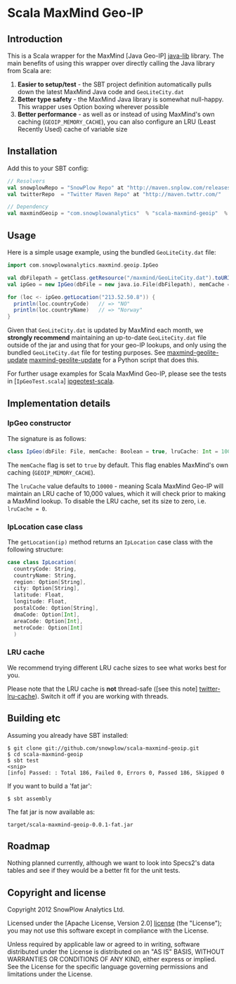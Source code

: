 # Scala MaxMind Geo-IP

## Introduction

This is a Scala wrapper for the MaxMind [Java Geo-IP] [java-lib] library. The main benefits of using this wrapper over directly calling the Java library from Scala are:

1. **Easier to setup/test** - the SBT project definition automatically pulls down the latest MaxMind Java code and `GeoLiteCity.dat`
2. **Better type safety** - the MaxMind Java library is somewhat null-happy. This wrapper uses Option boxing wherever possible
3. **Better performance** - as well as or instead of using MaxMind's own caching (`GEOIP_MEMORY_CACHE`), you can also configure an LRU (Least Recently Used) cache of variable size

## Installation

Add this to your SBT config:

```scala
// Resolvers
val snowplowRepo = "SnowPlow Repo" at "http://maven.snplow.com/releases/"
val twitterRepo  = "Twitter Maven Repo" at "http://maven.twttr.com/"

// Dependency
val maxmindGeoip = "com.snowplowanalytics"  % "scala-maxmind-geoip"  % "0.0.1"
```

## Usage

Here is a simple usage example, using the bundled `GeoLiteCity.dat` file:

```scala
import com.snowplowanalytics.maxmind.geoip.IpGeo

val dbFilepath = getClass.getResource("/maxmind/GeoLiteCity.dat").toURI()
val ipGeo = new IpGeo(dbFile = new java.io.File(dbFilepath), memCache = false, lruCache = 20000)

for (loc <- ipGeo.getLocation("213.52.50.8")) {
  println(loc.countryCode)   // => "NO"
  println(loc.countryName)   // => "Norway" 
}
```

Given that `GeoLiteCity.dat` is updated by MaxMind each month, we **strongly recommend** maintaining an up-to-date `GeoLiteCity.dat` file outside of the jar and using that for your geo-IP lookups, and only using the bundled `GeoLiteCity.dat` file for testing purposes. See [maxmind-geolite-update] [maxmind-geolite-update] for a Python script that does this.

For further usage examples for Scala MaxMind Geo-IP, please see the tests in [`IpGeoTest.scala`] [ipgeotest-scala].

## Implementation details

### IpGeo constructor

The signature is as follows:

```scala
class IpGeo(dbFile: File, memCache: Boolean = true, lruCache: Int = 10000)
```

The `memCache` flag is set to `true` by default. This flag enables MaxMind's own caching (`GEOIP_MEMORY_CACHE`).

The `lruCache` value defaults to `10000` - meaning Scala MaxMind Geo-IP will maintain an LRU cache of 10,000 values, which it will check prior to making a MaxMind lookup. To disable the LRU cache, set its size to zero, i.e. `lruCache = 0`.

### IpLocation case class

The `getLocation(ip)` method returns an `IpLocation` case class with the following structure:

```scala
case class IpLocation(
  countryCode: String,
  countryName: String,
  region: Option[String],
  city: Option[String],
  latitude: Float,
  longitude: Float,
  postalCode: Option[String],
  dmaCode: Option[Int],
  areaCode: Option[Int],
  metroCode: Option[Int]
  )
```

### LRU cache

We recommend trying different LRU cache sizes to see what works best for you.

Please note that the LRU cache is **not** thread-safe ([see this note] [twitter-lru-cache]). Switch it off if you are working with threads.

## Building etc

Assuming you already have SBT installed:

    $ git clone git://github.com/snowplow/scala-maxmind-geoip.git
    $ cd scala-maxmind-geoip
    $ sbt test
    <snip>
    [info] Passed: : Total 186, Failed 0, Errors 0, Passed 186, Skipped 0

If you want to build a 'fat jar':

    $ sbt assembly 

The fat jar is now available as:

    target/scala-maxmind-geoip-0.0.1-fat.jar

## Roadmap

Nothing planned currently, although we want to look into Specs2's data tables and see if they would be a better fit for the unit tests.

## Copyright and license

Copyright 2012 SnowPlow Analytics Ltd.

Licensed under the [Apache License, Version 2.0] [license] (the "License");
you may not use this software except in compliance with the License.

Unless required by applicable law or agreed to in writing, software
distributed under the License is distributed on an "AS IS" BASIS,
WITHOUT WARRANTIES OR CONDITIONS OF ANY KIND, either express or implied.
See the License for the specific language governing permissions and
limitations under the License.

[java-lib]: http://www.maxmind.com/download/geoip/api/java/

[ipgeotest-scala]: https://github.com/snowplow/scala-maxmind-geoip/blob/master/src/test/scala/com/snowplowanalytics/maxmind/geoip/IpGeoTest.scala

[twitter-lru-cache]: http://twitter.github.com/commons/apidocs/com/twitter/common/util/caching/LRUCache.html

[maxmind-geolite-update]: https://github.com/psychicbazaar/maxmind-geolite-update

[license]: http://www.apache.org/licenses/LICENSE-2.0
